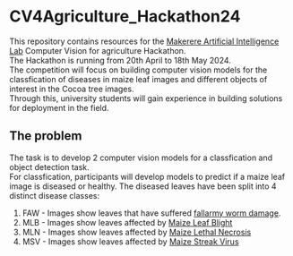 # CV4Agriculture_Hackathon24
This repository contains resources for the [Makerere Artificial Intelligence Lab](https://air.ug/) Computer Vision for agriculture Hackathon.  
The Hackathon is running from  20th April to 18th May 2024.  
The competition will focus on building computer vision models for the classfication of diseases in maize leaf images and different objects of interest in the Cocoa tree images.  
Through this, university students will gain experience in building solutions for deployment in the field.
## The problem
The task is to develop 2 computer vision models for a classfication and object detection task.  
For classfication, participants will develop models to predict if a maize leaf image is diseased or healthy. The diseased leaves have been split into 4 distinct disease classes:
  1. FAW -  Images show leaves that have suffered [fallarmy worm damage](https://agriculture.go.ug/wp-content/uploads/2019/05/FAW-Brochure_MAAIF_DCP_revised_April_2018.pdf).
  2. MLB -  Images show leaves affected by [Maize Leaf Blight](https://lfl.bayern.de/ips/blattfruechte/050760/index.php#:~:text=First%20symptoms%20on%20maize%20plants,green%20to%20light%20brown%20lesions.)
  3. MLN -  Images show leaves affected by [Maize Lethal Necrosis](https://www.cabidigitallibrary.org/doi/10.1079/cabicompendium.119663)
  4. MSV - Images show leaves affected by [Maize Streak Virus](https://www.cabidigitallibrary.org/doi/10.1079/cabicompendium.32620)
